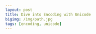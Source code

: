 ```yaml
---
layout: post
title: Dive into Encoding with Unicode
bigimg: /img/path.jpg
tags: [encoding, unicode]
---
```


